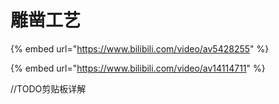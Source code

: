 # 雕凿工艺

{% embed url="https://www.bilibili.com/video/av5428255" %}

{% embed url="https://www.bilibili.com/video/av14114711" %}

//TODO剪贴板详解

